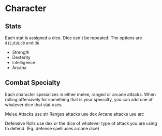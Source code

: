 # Character

## Stats

Each stat is assigned a dice. Dice can't be repeated. The options are ```d12```,```d10```,```d8``` and ```d6```

- Strength
- Dexterity
- Intelligence
- Arcana

## Combat Specialty

Each character specializes in either melee, ranged or arcane attacks.
When rolling offensively for something that is your specialty, you can add one of whatever dice that stat uses.

Melee Attacks use str
Ranges attacks use dex
Arcane attacks use arc

Defensive Rolls use dex or the dice of whatever type of attack you are using to defend. (Eg. defense spell uses arcane dice)
